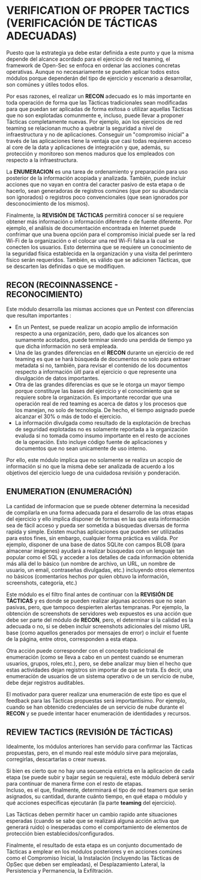 # VERIFICATION OF PROPER TACTICS (VERIFICACIÓN DE TÁCTICAS ADECUADAS)

Puesto que la estrategia ya debe estar definida a este punto y que la misma depende del alcance acordado para el ejercicio de red teaming, el framework de Open-Sec se enfoca en ordenar las acciones concretas operativas.
Aunque no necesariamente se pueden aplicar todos estos módulos porque dependerán del tipo de ejercicio y escenario a desarrollar, son comúnes y útiles todos ellos.

Por esas razones, el realizar un **RECON** adecuado es lo más importante en toda operación de forma que las Tácticas tradicionales sean modificadas para que puedan ser aplicadas de forma exitosa o utilizar aquellas Tácticas que no son explotadas comunmente e, incluso, puede llevar a proponer Tácticas completamente nuevas.
Por ejemplo, aún los ejercicios de red teaming se relacionan mucho a quebrar la seguridad a nivel de infraestructura y no de aplicaciones.  Conseguir un "compromiso inicial" a través de las aplicaciones tiene la ventaja que casi todas requieren acceso al core de la data y aplicaciones de integración y que, además, su protección y monitoreo son menos maduros que los empleados con respecto a la infraestructura.

La **ENUMERACION** es una tarea de ordenamiento y preparación para uso posterior de la información acopiada y analizada. 
También, puede incluir acciones que no vayan en contra del caracter pasivo de esta etapa o de hacerlo, sean generadoras de registros comúnes (que por su abundancia son ignorados) o registros poco convencionales (que sean ignorados por desconocimiento de los mismos).

Finalmente, la **REVISIÓN DE TÁCTICAS** permitirá conocer sí se requiere obtener más información o información diferente o de fuente diferente.  Por ejemplo, el análisis de documentación encontrada en Internet puede confrimar que una buena opción para el compromiso inicial puede ser la red Wi-Fi de la organización o el colocar una red Wi-Fi falsa a la cual se conecten los usuarios.  Esto determina que se requiere un conocimiento de la seguridad física establecida en la organización y una visita del perímtero físico serán requeridos.
También, es válido que se adicionen Tácticas, que se descarten las definidas o que se modifiquen.

## RECON (RECOINNASSENCE - RECONOCIMIENTO)

Este módulo desarrolla las mismas acciones que un Pentest con diferencias que resultan importantes :

- En un Pentest, se puede realizar un acopio amplio de información respecto a una organización, pero, dado que los alcances son sumamente acotados, puede terminar siendo una perdida de tiempo ya que dicha información no será empleada.
- Una de las grandes diferencias en el **RECON** durante un ejercicio de red teaming es que se hará búsqueda de documentos no solo para extraer metadata si no, también, para revisar el contenido de los documentos respecto a información úitl para el ejercicio o que represente una divulgación de datos importantes.
- Otra de las grandes diferencias es que se le otorga un mayor tiempo porque constituye las bases del ejercicio y el conocimiento que se requiere sobre la organización.  Es importante recordar que una operación real de red teaming es acerca de datos y los procesos que los manejan, no solo de tecnología.  De hecho, el tiempo asignado puede alcanzar el 30% o más de todo el ejercicio.
- La información divulgada como resultado de la explotación de brechas de seguridad explotadas no es solamente reportada a la organización evaluda si no tomada como insumo importante en el resto de acciones de la operación. Esto incluye código fuente de aplicaciones y documentos que no sean unicamente de uso interno.

Por ello, este módulo implica que no solamente se realiza un acopio de información si no que la misma debe ser analizada de acuerdo a los objetivos del ejercicio luego de una cuidadosa revisión y ponderación.

## ENUMERATION (ENUMERACIÓN)

La cantidad de informacion que se puede obtener determina la necesidad de compilarla en una forma adecuada para el desarrollo de las otras etapas del ejercicio y ello implica disponer de formas en las que esta información sea de fácil acceso y pueda ser sometida a búsquedas diversas de forma rapida y simple.
Existen muchas aplicaciones que pueden ser utilizadas para estos fines, sin embargo, cualquier forma práctica es válida.  Por ejemplo, disponer de una base de datos SQLite con campos BLOB (para almacenar imágenes) ayudará a realizar búsquedas con un lenguaje tan popular como el SQL y acceder a los detalles de cada información obtenida más allá del lo básico (un nombre de archivo, un URL, un nombre de usuario, un email, contraseñas divulgadas, etc.) incluyendo otros elementos no básicos (comentarios hechos por quien obtuvo la información, screenshots, categoría, etc.)

Este módulo es el filtro final antes de continuar con la **REVISIÓN DE TÁCTICAS** y es donde se pueden realizar algunas acciones que no sean pasivas, pero, que tampoco despierten alertas tempranas.
Por ejemplo, la obtención de screenshots de servidores web expuestos es una acción que debe ser parte del módulo de **RECON**, pero, el determinar si la calidad es la adecuada o no, si se deben incluir screenshots adicionales del mismo URL base (como aquellos generados por mensajes de error) o incluir el fuente de la página, entre otros, corresponden a esta etapa.

Otra acción puede corresponder con el concepto tradicional de enumeración (como se lleva a cabo en un pentest cuando se enumeran usuarios, grupos, roles,etc.), pero, se debe analizar muy bien el hecho que estas actividades dejan registros sin importar de que se trata.  Es decir, una enumeración de usuarios de un sistema operativo o de un servicio de nube, debe dejar registros auditables.

El motivador para querer realizar una enumeración de este tipo es que el feedback para las Tácticas propuestas será importantísimo. Por ejemplo, cuando se han obtenido credenciales de un servicio de nube durante el **RECON** y se puede intentar hacer enumeración de identidades y recursos.

## REVIEW TACTICS (REVISIÓN DE TÁCTICAS)

Idealmente, los módulos anteriores han servido para confirmar las Tácticas propuestas, pero, en el mundo real este módulo sirve para mejoralas, corregirlas, descartarlas o crear nuevas.

Si bien es cierto que no hay una secuencia estricta en la aplicacion de cada etapa (se puede subir y bajar según se requiera), este módulo deberá servir para continuar de manera firme con el resto de etapas.  
Incluso, es el que, finalmente, determinará el tipo de red teamers que serán asignados, su cantidad, durante cuánto tiempo, en qué etapa o módulo y qué acciones específicas ejecutarán (la parte **teaming** del ejercicio).

Las Tácticas deben permitir hacer un cambio rapido ante situaciones esperadas (cuando se sabe que se realizará alguna acción activa que generará ruido) o inesperadas como el comportamiento de elementos de protección bien establecidos/configurados.

Finalmente, el resultado de esta etapa es un conjunto documentado de Tácticas a emplear en los módulos posteriores y en acciones comúnes como el Compromiso Inicial, la Instalación (incluyendo las Tácticas de OpSec que deben ser empleadas), el Desplazamiento Lateral, la Persistencia y Permanencia, la Exfiltración.
